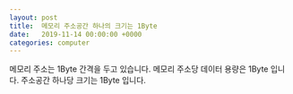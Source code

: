 ```yaml
---
layout: post
title:  메모리 주소공간 하나의 크기는 1Byte
date:   2019-11-14 00:00:00 +0000
categories: computer
---
```


메모리 주소는 1Byte 간격을 두고 있습니다.
메모리 주소당 데이터 용량은 1Byte 입니다.
주소공간 하나당 크기는 1Byte 입니다.

